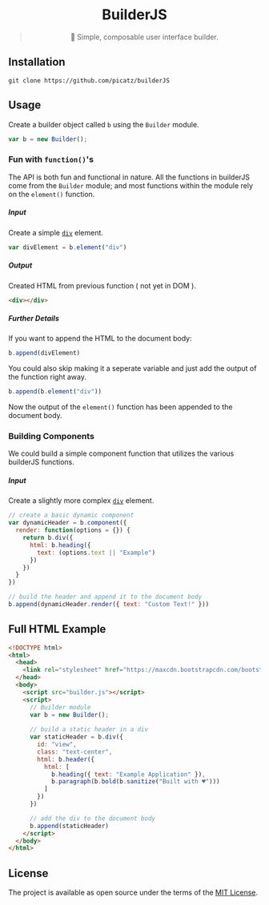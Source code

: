 <div align="center">

# BuilderJS

> 👷  Simple, composable user interface builder.

</div>

## Installation

```shell
git clone https://github.com/picatz/builderJS
```

## Usage

Create a builder object called `b` using the `Builder` module.

```javascript
var b = new Builder();
```

### Fun with `function()`'s
The API is both fun and functional in nature. All the functions in builderJS come from the `Builder` module; and most functions within the module rely on the `element()` function.

##### Input
Create a simple [`div`](https://www.w3schools.com/tags/tag_div.asp) element.
```javascript
var divElement = b.element("div")
```
##### Output
Created HTML from previous function ( not yet in DOM ).
```html
<div></div>
```
##### Further Details
If you want to append the HTML to the document body:
```javascript
b.append(divElement)
```
You could also skip making it a seperate variable and just add the output of the function right away.
```javascript
b.append(b.element("div"))
```
Now the output of the `element()` function has been appended to the document body.

### Building Components
We could build a simple component function that utilizes the various builderJS functions.

##### Input
Create a slightly more complex [`div`](https://www.w3schools.com/tags/tag_div.asp) element.
```javascript
// create a basic dynamic component
var dynamicHeader = b.component({ 
  render: function(options = {}) {
    return b.div({
      html: b.heading({ 
        text: (options.text || "Example")
      })
    })
  }
})

// build the header and append it to the document body
b.append(dynamicHeader.render({ text: "Custom Text!" }))
```

## Full HTML Example

```html
<!DOCTYPE html>
<html>
  <head>
    <link rel="stylesheet" href="https://maxcdn.bootstrapcdn.com/bootstrap/4.0.0-beta.2/css/bootstrap.min.css">
  </head>
  <body>
    <script src="builder.js"></script>
    <script>
      // Builder module
      var b = new Builder();
    
      // build a static header in a div
      var staticHeader = b.div({ 
        id: "view", 
        class: "text-center", 
        html: b.header({ 
          html: [ 
            b.heading({ text: "Example Application" }),
            b.paragraph(b.bold(b.sanitize("Built with ♥")))
          ]
        })
      })

      // add the div to the document body
      b.append(staticHeader)
    </script>
  </body>
</html>
```

## License

The project is available as open source under the terms of the [MIT License](https://opensource.org/licenses/MIT).
